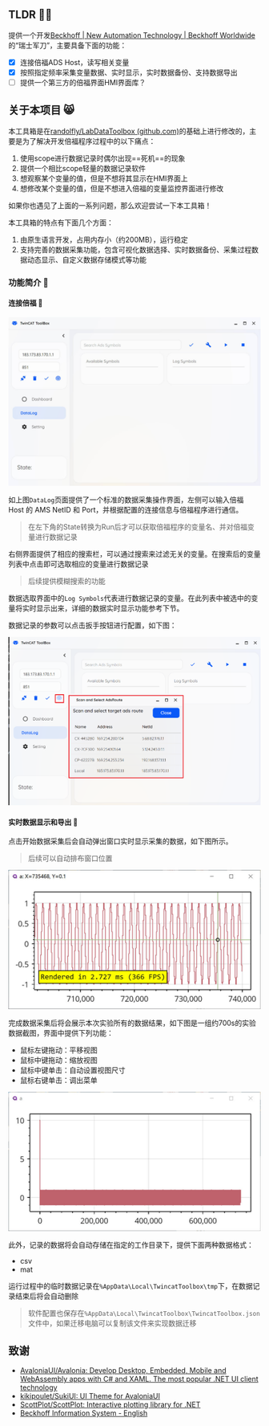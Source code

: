 
## TLDR 🐱‍👤

提供一个开发[Beckhoff | New Automation Technology | Beckhoff Worldwide](https://www.beckhoff.com/en-en/)的“瑞士军刀”，主要具备下面的功能：

- [x] 连接倍福ADS Host，读写相关变量
- [x] 按照指定频率采集变量数据、实时显示，实时数据备份、支持数据导出
- [ ] 提供一个第三方的倍福界面HMI界面库？

## 关于本项目 😸

本工具箱是在[randolfly/LabDataToolbox (github.com)](https://github.com/randolfly/LabDataToolbox)的基础上进行修改的，主要是为了解决开发倍福程序过程中的以下痛点：

1. 使用scope进行数据记录时偶尔出现==死机==的现象
2. 提供一个相比scope轻量的数据记录软件
3. 想观察某个变量的值，但是不想将其显示在HMI界面上
4. 想修改某个变量的值，但是不想进入倍福的变量监控界面进行修改

如果你也遇见了上面的一系列问题，那么欢迎尝试一下本工具箱！

本工具箱的特点有下面几个方面：

1. 由原生语言开发，占用内存小（约200MB），运行稳定
2. 支持完善的数据采集功能，包含可视化数据选择、实时数据备份、采集过程数据动态显示、自定义数据存储模式等功能
### 功能简介 🐶

#### 连接倍福 🍔

![basic ui](assets/example-00.jpg)

如上图`DataLog`页面提供了一个标准的数据采集操作界面，左侧可以输入倍福 Host 的 AMS NetID 和 Port，并根据配置的连接信息与倍福程序进行通信。

> 在左下角的State转换为Run后才可以获取倍福程序的变量名、并对倍福变量进行数据记录

右侧界面提供了相应的搜索栏，可以通过搜索来过滤无关的变量。在搜索后的变量列表中点击即可选取相应的变量进行数据记录

> 后续提供模糊搜索的功能

数据选取界面中的`Log Symbols`代表进行数据记录的变量。在此列表中被选中的变量将实时显示出来，详细的数据实时显示功能参考下节。

数据记录的参数可以点击扳手按钮进行配置，如下图：

![](assets/Pasted%20image%2020241019205935.png)
#### 实时数据显示和导出 🍟 

点击开始数据采集后会自动弹出窗口实时显示采集的数据，如下图所示。

> 后续可以自动排布窗口位置

![](assets/example-02.jpg)

完成数据采集后将会展示本次实验所有的数据结果，如下图是一组约700s的实验数据截图，界面中提供下列功能：
- 鼠标左键拖动：平移视图
- 鼠标中键拖动：缩放视图
- 鼠标中键单击：自动设置视图尺寸
- 鼠标右键单击：调出菜单

![](assets/example-01.jpg)

此外，记录的数据将会自动存储在指定的工作目录下，提供下面两种数据格式：
- csv
- mat

运行过程中的临时数据记录在`%AppData\Local\TwincatToolbox\tmp`下，在数据记录结束后将会自动删除

> 软件配置也保存在`%AppData\Local\TwincatToolbox\TwincatToolbox.json`文件中，如果迁移电脑可以复制该文件来实现数据迁移

## 致谢

- [AvaloniaUI/Avalonia: Develop Desktop, Embedded, Mobile and WebAssembly apps with C# and XAML. The most popular .NET UI client technology](https://github.com/AvaloniaUI/Avalonia)
- [kikipoulet/SukiUI: UI Theme for AvaloniaUI](https://github.com/kikipoulet/SukiUI)
- [ScottPlot/ScottPlot: Interactive plotting library for .NET](https://github.com/scottplot/scottplot/)
- [Beckhoff Information System - English](https://infosys.beckhoff.com/english.php?content=../content/1033/tc3_adsnetref/7312567947.html&id=)